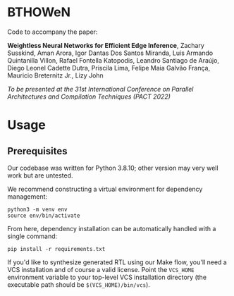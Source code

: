 # BTHOWeN
Code to accompany the paper:

**Weightless Neural Networks for Efficient Edge Inference**, Zachary Susskind, Aman Arora, Igor Dantas Dos Santos Miranda, Luis Armando Quintanilla Villon, Rafael Fontella Katopodis, Leandro Santiago de Araújo, Diego Leonel Cadette Dutra, Priscila Lima, Felipe Maia Galvão França, Mauricio Breternitz Jr., Lizy John

*To be presented at the 31st International Conference on Parallel Architectures and Compilation Techniques (PACT 2022)*

# Usage
## Prerequisites

Our codebase was written for Python 3.8.10; other version may very well work but are untested.

We recommend constructing a virtual environment for dependency management:
```
python3 -m venv env
source env/bin/activate
```

From here, dependency installation can be automatically handled with a single command:
```
pip install -r requirements.txt
```

If you'd like to synthesize generated RTL using our Make flow, you'll need a VCS installation and of course a valid license. Point the `VCS_HOME` environment variable to your top-level VCS installation directory (the executable path should be `$(VCS_HOME)/bin/vcs`).

